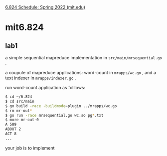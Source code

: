 [6.824 Schedule: Spring 2022 (mit.edu)](https://pdos.csail.mit.edu/6.824/schedule.html)

# mit6.824


## lab1

a simple sequential mapreduce implementation in `src/main/mrsequential.go` . 

a coupule of mapreduce applications: word-count in `mrapps/wc.go` , and a text indexer in `mrapps/indexer.go` . 

run word-count application as folllows:

```bash
$ cd ~/6.824
$ cd src/main
$ go build -race -buildmode=plugin ../mrapps/wc.go
$ rm mr-out*
$ go run -race mrsequential.go wc.so pg*.txt
$ more mr-out-0
A 509
ABOUT 2
ACT 8
...
```


your job is to implement
